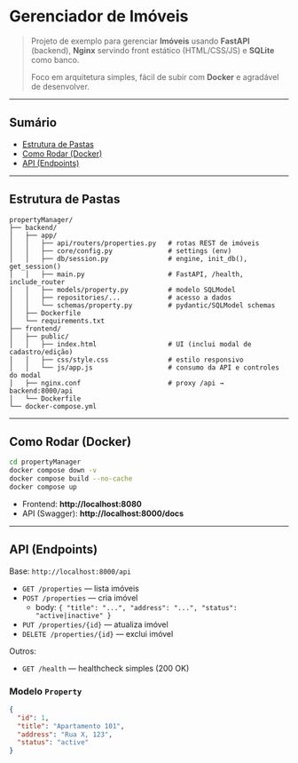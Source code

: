 # Gerenciador de Imóveis

> Projeto de exemplo para gerenciar **Imóveis** usando **FastAPI** (backend), **Nginx** servindo front estático (HTML/CSS/JS) e **SQLite** como banco.
>
> Foco em arquitetura simples, fácil de subir com **Docker** e agradável de desenvolver.

---

## Sumário
- [Estrutura de Pastas](#estrutura-de-pastas)
- [Como Rodar (Docker)](#como-rodar-docker)
- [API (Endpoints)](#api-endpoints)

---

## Estrutura de Pastas

```
propertyManager/
├── backend/
│   ├── app/
│   │   ├── api/routers/properties.py   # rotas REST de imóveis
│   │   ├── core/config.py              # settings (env)
│   │   ├── db/session.py               # engine, init_db(), get_session()
│   │   ├── main.py                     # FastAPI, /health, include_router
│   │   ├── models/property.py          # modelo SQLModel
│   │   ├── repositories/...            # acesso a dados
│   │   └── schemas/property.py         # pydantic/SQLModel schemas
│   ├── Dockerfile
│   └── requirements.txt
├── frontend/
│   ├── public/
│   │   ├── index.html                  # UI (inclui modal de cadastro/edição)
│   │   ├── css/style.css               # estilo responsivo
│   │   └── js/app.js                   # consumo da API e controles do modal
│   ├── nginx.conf                      # proxy /api → backend:8000/api
│   └── Dockerfile
└── docker-compose.yml
```

---

## Como Rodar (Docker)

```bash
cd propertyManager
docker compose down -v
docker compose build --no-cache
docker compose up
```

- Frontend: **http://localhost:8080**
- API (Swagger): **http://localhost:8000/docs**

---


## API (Endpoints)

Base: `http://localhost:8000/api`

- `GET /properties` — lista imóveis
- `POST /properties` — cria imóvel
  - body: `{ "title": "...", "address": "...", "status": "active|inactive" }`
- `PUT /properties/{id}` — atualiza imóvel
- `DELETE /properties/{id}` — exclui imóvel

Outros:
- `GET /health` — healthcheck simples (200 OK)

### Modelo `Property`
```json
{
  "id": 1,
  "title": "Apartamento 101",
  "address": "Rua X, 123",
  "status": "active"
}
```



